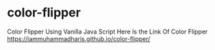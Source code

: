 # color-flipper
Color Flipper Using  Vanilla Java Script 
Here Is the Link Of Color Flipper
https://iammuhammadharis.github.io/color-flipper/
